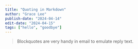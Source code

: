```yaml
---
title: "Quoting in Markdown"
author: "Grace Lee"
publish-date: "2024-04-14"
edit-date: "2024-04-15"
tags: ["hello", "goodbye"]
---
```


> Blockquotes are very handy in email to emulate reply text.
